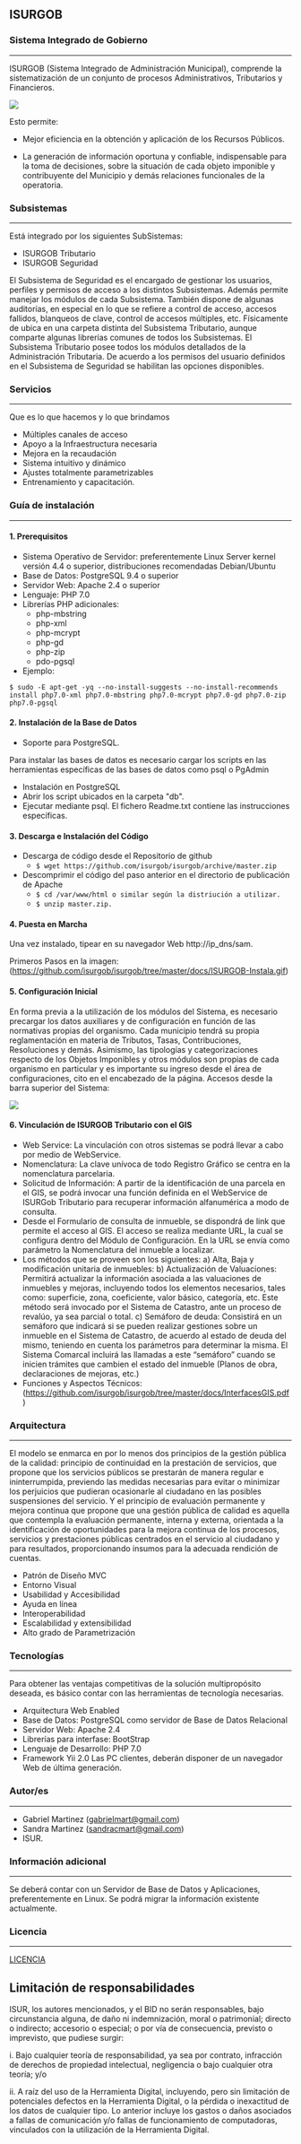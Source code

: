 ## ISURGOB

### Sistema Integrado de Gobierno
---
ISURGOB (Sistema Integrado de Administración Municipal), comprende la sistematización de un conjunto de procesos Administrativos, Tributarios y Financieros.

![](https://raw.githubusercontent.com/isurgob/isurgob/master/docs/ISURGOB-Instala.gif)



Esto permite:
- Mejor eficiencia en la obtención y aplicación de los Recursos Públicos.

- La generación de información oportuna y confiable, indispensable para la toma de decisiones, sobre la situación de cada objeto imponible y contribuyente del Municipio y demás relaciones funcionales de la operatoria.

### Subsistemas
---
Está integrado por los siguientes SubSistemas:
- ISURGOB Tributario
- ISURGOB Seguridad

El Subsistema de Seguridad es el encargado de gestionar los usuarios, perfiles y permisos de acceso a los distintos Subsistemas. Además permite manejar los módulos de cada Subsistema.
También dispone de algunas auditorías, en especial en lo que se refiere a control de acceso, accesos fallidos, blanqueos de clave, control de accesos múltiples, etc.
Físicamente de ubica en una carpeta distinta del Subsistema Tributario, aunque comparte algunas librerías comunes de todos los Subsistemas.
El Subsistema Tributario posee todos los módulos detallados de la Administración Tributaria. De acuerdo a los permisos del usuario definidos en el Subsistema de Seguridad se habilitan las opciones disponibles.

 	
### Servicios
---
Que es lo que hacemos y lo que brindamos
- Múltiples canales de acceso
- Apoyo a la Infraestructura necesaria
- Mejora en la recaudación
- Sistema intuitivo y dinámico
- Ajustes totalmente parametrizables
- Entrenamiento y capacitación.

### Guía de instalación
---
#### 1. Prerequisitos
-   Sistema Operativo de Servidor: preferentemente Linux Server kernel versión 4.4 o superior, distribuciones recomendadas Debian/Ubuntu
-	Base de Datos: PostgreSQL 9.4 o superior
-	Servidor Web: Apache 2.4 o superior
-	Lenguaje: PHP 7.0
-   Librerías PHP adicionales: 
    -   php-mbstring
	-   php-xml
	-   php-mcrypt
	-   php-gd
	-   php-zip
	-   pdo-pgsql
-   Ejemplo: 

``` $ sudo -E apt-get -yq --no-install-suggests --no-install-recommends install php7.0-xml php7.0-mbstring php7.0-mcrypt php7.0-gd php7.0-zip php7.0-pgsql ```

#### 2. Instalación de la Base de Datos
-   Soporte para PostgreSQL.

Para instalar las bases de datos es necesario cargar los scripts en las herramientas específicas de las bases de datos como psql o PgAdmin

 -  Instalación en PostgreSQL
 -  Abrir los script ubicados en la carpeta "db".
 -  Ejecutar mediante psql. El fichero Readme.txt contiene las instrucciones específicas.

#### 3. Descarga e Instalación del Código
-   Descarga de código desde el Repositorio de github
	- `$ wget https://github.com/isurgob/isurgob/archive/master.zip`
-   Descomprimir el código del paso anterior en el directorio de publicación de Apache
	- `$ cd /var/www/html o similar según la distriución a utilizar.`
	- `$ unzip master.zip.`

#### 4. Puesta en Marcha
Una vez instalado, tipear en su navegador Web http://ip_dns/sam.

Primeros Pasos en la imagen: (https://github.com/isurgob/isurgob/tree/master/docs/ISURGOB-Instala.gif)

#### 5. Configuración Inicial
En forma previa a la utilización de los módulos del Sistema, es necesario precargar los datos auxiliares y de configuración en función de las normativas propias del organismo.
Cada municipio tendrá su propia reglamentación en materia de Tributos, Tasas, Contribuciones, Resoluciones y demás.
Asimismo, las tipologías y categorizaciones respecto de los Objetos Imponibles y otros módulos son propias de cada organismo en particular y es importante su ingreso desde el área de configuraciones, cito en el encabezado de la página.
Accesos desde la barra superior del Sistema: 

![](https://raw.githubusercontent.com/isurgob/isurgob/master/docs/sam-config.jpg)

#### 6. Vinculación de ISURGOB Tributario con el GIS

-   Web Service: La vinculación con otros sistemas se podrá llevar a cabo por medio de WebService.
-   Nomenclatura: La clave unívoca de todo Registro Gráfico se centra en la nomenclatura parcelaria.
-   Solicitud de Información: A partir de la identificación de una parcela en el GIS, se podrá invocar una función definida en el WebService de ISURGob Tributario para recuperar información alfanumérica a modo de consulta.
-   Desde el Formulario de consulta de inmueble, se dispondrá de link que permite el acceso al GIS. El acceso se realiza mediante URL, la cual se configura dentro del Módulo de Configuración. En la URL se envía como parámetro la Nomenclatura del inmueble a localizar.
-   Los métodos que se proveen son los siguientes:
    a)	Alta, Baja y modificación unitaria de inmuebles:
    b)	Actualización de Valuaciones: Permitirá actualizar la información asociada a las valuaciones de inmuebles y mejoras, incluyendo todos los elementos necesarios, tales como: superficie, zona, coeficiente, valor básico, categoría, etc. Este método será invocado por el Sistema de Catastro, ante un proceso de revalúo, ya sea parcial o total.
    c)	Semáforo de deuda: Consistirá en un semáforo que indicará si se pueden realizar gestiones sobre un inmueble en el Sistema de Catastro, de acuerdo al estado de deuda del mismo, teniendo en cuenta los parámetros para determinar la misma. El Sistema Comarcal incluirá las llamadas a este “semáforo” cuando se inicien trámites que cambien el estado del inmueble (Planos de obra, declaraciones de mejoras, etc.)
-   Funciones y Aspectos Técnicos: (https://github.com/isurgob/isurgob/tree/master/docs/InterfacesGIS.pdf)
   
### Arquitectura
---
El modelo se enmarca en por lo menos dos principios de la gestión pública de la calidad: principio de continuidad en la prestación de servicios, que propone que los servicios públicos se prestarán de manera regular e ininterrumpida, previendo las medidas necesarias para evitar o minimizar los perjuicios que pudieran ocasionarle al ciudadano en las posibles suspensiones del servicio. Y el principio de evaluación permanente y mejora continua que propone que una gestión pública de calidad es aquella que contempla la evaluación permanente, interna y externa, orientada a la identificación de oportunidades para la mejora continua de los procesos, servicios y prestaciones públicas centrados en el servicio al ciudadano y para resultados, proporcionando insumos para la adecuada rendición de cuentas.
- Patrón de Diseño MVC
- Entorno Visual
- Usabilidad y Accesibilidad
- Ayuda en línea
- Interoperabilidad
- Escalabilidad y extensibilidad
- Alto grado de Parametrización

### Tecnologías
---
Para obtener las ventajas competitivas de la solución multipropósito deseada, es básico contar con las herramientas de tecnología necesarias.
-	Arquitectura Web Enabled
-	Base de Datos: PostgreSQL como servidor de Base de Datos Relacional
-	Servidor Web: Apache 2.4
-	Librerías para interfase: BootStrap
-	Lenguaje de Desarrollo: PHP 7.0
-	Framework Yii 2.0
Las PC clientes, deberán disponer de un navegador Web de última generación.


### Autor/es
---
- Gabriel Martinez (gabrielmart@gmail.com)
- Sandra Martinez (sandracmart@gmail.com)
- ISUR.

### Información adicional
---
Se deberá contar con un Servidor de Base de Datos y Aplicaciones, preferentemente en Linux.
Se podrá migrar la información existente actualmente.

### Licencia 
---
[LICENCIA](https://github.com/isurgob/isurgob/blob/master/LICENSE.md)


## Limitación de responsabilidades

ISUR, los autores mencionados, y el BID no serán responsables, bajo circunstancia alguna, de daño ni indemnización, moral o patrimonial; directo o indirecto; accesorio o especial; o por vía de consecuencia, previsto o imprevisto, que pudiese surgir:

i. Bajo cualquier teoría de responsabilidad, ya sea por contrato, infracción de derechos de propiedad intelectual, negligencia o bajo cualquier otra teoría; y/o

ii. A raíz del uso de la Herramienta Digital, incluyendo, pero sin limitación de potenciales defectos en la Herramienta Digital, o la pérdida o inexactitud de los datos de cualquier tipo. Lo anterior incluye los gastos o daños asociados a fallas de comunicación y/o fallas de funcionamiento de computadoras, vinculados con la utilización de la Herramienta Digital.

